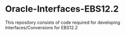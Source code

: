 # Oracle-Interfaces-EBS12.2
This repository consists of code required for developing Interfaces/Conversions for EBS12.2
